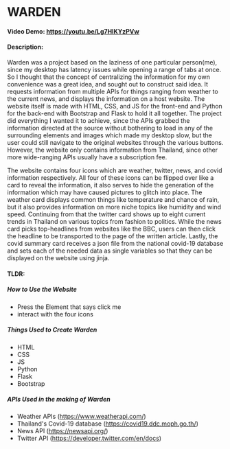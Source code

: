 # WARDEN
#### Video Demo:  https://youtu.be/Lg7HlKYzPVw
#### Description:
Warden was a project based on the laziness of one particular person(me), since my desktop has latency issues while opening a range of tabs at once. So I thought that the concept of centralizing the information for my own convenience was a great idea, and sought out to construct said idea. It requests information from multiple APIs for things ranging from weather to the current news, and displays the information on a host website. The website itself is made with HTML, CSS, and JS for the front-end and Python for the back-end with Bootstrap and Flask to hold it all together. The project did everything I wanted it to achieve, since the APIs grabbed the information directed at the source without bothering to load in any of the surrounding elements and images which made my desktop slow, but the user could still navigate to the original websites through the various buttons. However, the website only contains information from Thailand, since other more wide-ranging APIs usually have a subscription fee.

The website contains four icons which are weather, twitter, news, and covid information respectively. All four of these icons can be flipped over like a card to reveal the information, it also serves to hide the generation of the information which may have caused pictures to glitch into place. The weather card displays common things like temperature and chance of rain, but it also provides information on more niche topics like humidity and wind speed. Continuing from that the twitter card shows up to eight current trends in Thailand on various topics from fashion to politics. While the news card picks top-headlines from websites like the BBC, users can then click the headline to be transported to the page of the written article. Lastly, the covid summary card receives a json file from the national covid-19 database and sets each of the needed data as single variables so that they can be displayed on the website using jinja.

#### TLDR:
##### How to Use the Website
- Press the Element that says click me
- interact with the four icons

##### Things Used to Create Warden
- HTML
- CSS
- JS
- Python
- Flask
- Bootstrap

##### APIs Used in the making of Warden
- Weather APIs (https://www.weatherapi.com/)
- Thailand's Covid-19 database (https://covid19.ddc.moph.go.th/)
- News API (https://newsapi.org/)
- Twitter API (https://developer.twitter.com/en/docs)
